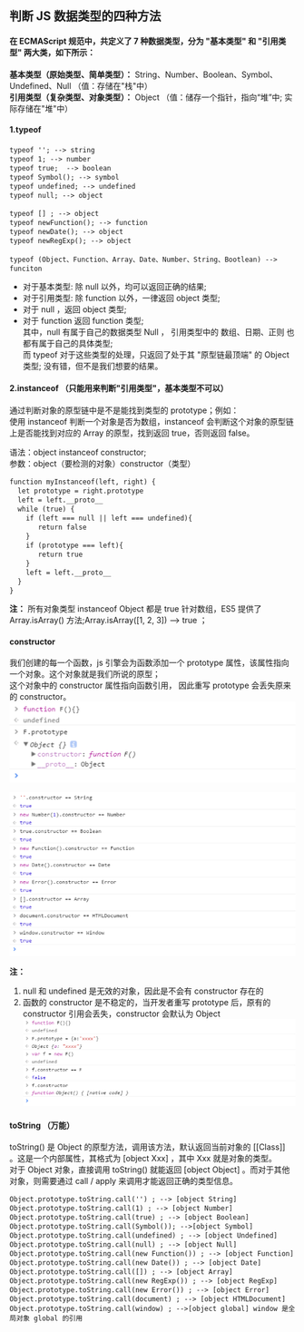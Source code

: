 ## 判断 JS 数据类型的四种方法

#### 在 ECMAScript 规范中，共定义了 7 种数据类型，分为 "基本类型" 和 "引用类型" 两大类，如下所示：

**基本类型（原始类型、简单类型）：** String、Number、Boolean、Symbol、Undefined、Null （值：存储在"栈"中）  
**引用类型（复杂类型、对象类型）：** Object （值：储存一个指针，指向“堆”中; 实际存储在"堆"中）

#### 1.typeof

```
typeof ''; --> string
typeof 1; --> number
typeof true;  --> boolean
typeof Symbol(); --> symbol
typeof undefined; --> undefined
typeof null; --> object

typeof [] ; --> object
typeof newFunction(); --> function
typeof newDate(); --> object
typeof newRegExp(); --> object

typeof (Object、Function、Array、Date、Number、String、Bootlean) --> funciton
```

- 对于基本类型: 除 null 以外，均可以返回正确的结果;
- 对于引用类型: 除 function 以外，一律返回 object 类型;
- 对于 null ，返回 object 类型;
- 对于 function 返回 function 类型;  
  其中，null 有属于自己的数据类型 Null ， 引用类型中的 数组、日期、正则 也都有属于自己的具体类型;  
  而 typeof 对于这些类型的处理，只返回了处于其 "原型链最顶端" 的 Object 类型; 没有错，但不是我们想要的结果。

#### 2.instanceof （只能用来判断"引用类型"，基本类型不可以）

通过判断对象的原型链中是不是能找到类型的 prototype；例如：  
使用 instanceof 判断一个对象是否为数组，instanceof 会判断这个对象的原型链上是否能找到对应的 Array 的原型，找到返回 true，否则返回 false。

语法：object instanceof constructor;  
参数：object（要检测的对象）constructor（类型）

```
function myInstanceof(left, right) {
  let prototype = right.prototype
  left = left.__proto__
  while (true) {
    if (left === null || left === undefined){
       return false
    }
    if (prototype === left){
       return true
    }
    left = left.__proto__
  }
}
```

**注：** 所有对象类型 instanceof Object 都是 true
针对数组，ES5 提供了 Array.isArray() 方法;Array.isArray([1, 2, 3]) --> true ；

#### constructor

我们创建的每一个函数，js 引擎会为函数添加一个 prototype 属性，该属性指向一个对象。这个对象就是我们所说的原型；  
这个对象中的 constructor 属性指向函数引用， 因此重写 prototype 会丢失原来的 constructor。  
![prototype](./images/prototype.png)

![constructor](./images/constructor.png)

**注：**

1. null 和 undefined 是无效的对象，因此是不会有 constructor 存在的
2. 函数的 constructor 是不稳定的，当开发者重写 prototype 后，原有的 constructor 引用会丢失，constructor 会默认为 Object
   ![prototypeModify](./images/prototypeModify.png)

#### toString （万能）

toString() 是 Object 的原型方法，调用该方法，默认返回当前对象的 [[Class]] 。这是一个内部属性，其格式为 [object Xxx] ，其中 Xxx 就是对象的类型。  
对于 Object 对象，直接调用 toString() 就能返回 [object Object] 。而对于其他对象，则需要通过 call / apply 来调用才能返回正确的类型信息。

```
Object.prototype.toString.call('') ; --> [object String]
Object.prototype.toString.call(1) ; --> [object Number]
Object.prototype.toString.call(true) ; --> [object Boolean]
Object.prototype.toString.call(Symbol()); -->[object Symbol]
Object.prototype.toString.call(undefined) ; --> [object Undefined]
Object.prototype.toString.call(null) ; --> [object Null]
Object.prototype.toString.call(new Function()) ; --> [object Function]
Object.prototype.toString.call(new Date()) ; --> [object Date]
Object.prototype.toString.call([]) ; --> [object Array]
Object.prototype.toString.call(new RegExp()) ; --> [object RegExp]
Object.prototype.toString.call(new Error()) ; --> [object Error]
Object.prototype.toString.call(document) ; --> [object HTMLDocument]
Object.prototype.toString.call(window) ; -->[object global] window 是全局对象 global 的引用
```
